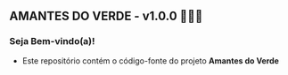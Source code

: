 ## AMANTES DO VERDE - v1.0.0 👨🏻‍💻

### Seja Bem-vindo(a)!

- Este repositório contém o código-fonte do projeto **Amantes do Verde**
